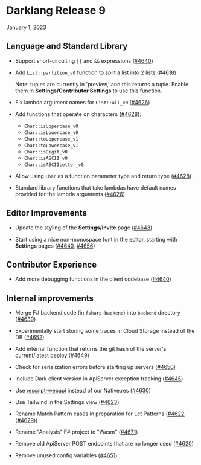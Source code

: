 # Darklang Release 9

January 1, 2023

## Language and Standard Library

- Support short-circuiting `||` and `&&` expressions
  ([#4640](https://github.com/darklang/dark/pull/4640))

- Add `List::partition_v0` function to split a list into 2 lists
  ([#4618](https://github.com/darklang/dark/pull/4618))

  Note: tuples are currently in 'preview,' and this returns a tuple. Enable them
  in **Settings/Contributor Settings** to use this function.

- Fix lambda argument names for `List::all_v0`
  ([#4626](https://github.com/darklang/dark/pull/4626))

- Add functions that operate on characters
  ([#4628](https://github.com/darklang/dark/pull/4628)):

  - `Char::isUppercase_v0`
  - `Char::isLowercase_v0`
  - `Char::toUppercase_v1`
  - `Char::toLowercase_v1`
  - `Char::isDigit_v0`
  - `Char::isASCII_v0`
  - `Char::isASCIILetter_v0`

- Allow using `Char` as a function parameter type and return type
  ([#4628](https://github.com/darklang/dark/pull/4628))

- Standard library functions that take lambdas have default names provided for
  the lambda arguments ([#4626](https://github.com/darklang/dark/pull/4626))

## Editor Improvements

- Update the styling of the **Settings/Invite** page
  ([#4643](https://github.com/darklang/dark/pull/4643))

- Start using a nice non-monospace font in the editor, starting with
  **Settings** pages ([#4640](https://github.com/darklang/dark/pull/4640),
  [#4656](https://github.com/darklang/dark/pull/4656))

## Contributor Experience

- Add more debugging functions in the client codebase
  ([#4640](https://github.com/darklang/dark/pull/4640))

## Internal improvements

- Merge F# backend code (in `fsharp-backend`) into `backend` directory
  ([#4639](https://github.com/darklang/dark/pull/4639))

- Experimentally start storing some traces in Cloud Storage instead of the DB
  ([#4652](https://github.com/darklang/dark/pull/4652))

- Add internal function that returns the git hash of the server's current/latest
  deploy ([#4649](https://github.com/darklang/dark/pull/4649))

- Check for serialization errors before starting up servers
  ([#4650](https://github.com/darklang/dark/pull/4650))

- Include Dark client version in ApiServer exception tracking
  ([#4645](https://github.com/darklang/dark/pull/4645))

- Use [rescript-webapi](https://www.npmjs.com/package/rescript-webapi) instead
  of our Native.res ([#4630](https://github.com/darklang/dark/pull/4630))

- Use Tailwind in the Settings view
  ([#4623](https://github.com/darklang/dark/pull/4623))

- Rename Match Pattern cases in preparation for Let Patterns
  ([#4622](https://github.com/darklang/dark/pull/4622),
  ([#4629](https://github.com/darklang/dark/pull/4629)))

- Rename "Analysis" F# project to "Wasm"
  ([#4671](https://github.com/darklang/dark/pull/4671))

- Remove old ApiServer POST endpoints that are no longer used
  ([#4620](https://github.com/darklang/dark/pull/4620))

- Remove unused config variables
  ([#4651](https://github.com/darklang/dark/pull/4651))
